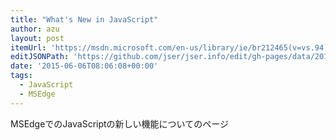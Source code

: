 ```yaml
---
title: "What's New in JavaScript"
author: azu
layout: post
itemUrl: 'https://msdn.microsoft.com/en-us/library/ie/br212465(v=vs.94).aspx'
editJSONPath: 'https://github.com/jser/jser.info/edit/gh-pages/data/2015/06/index.json'
date: '2015-06-06T08:06:08+00:00'
tags:
  - JavaScript
  - MSEdge
---
```

MSEdgeでのJavaScriptの新しい機能についてのページ
